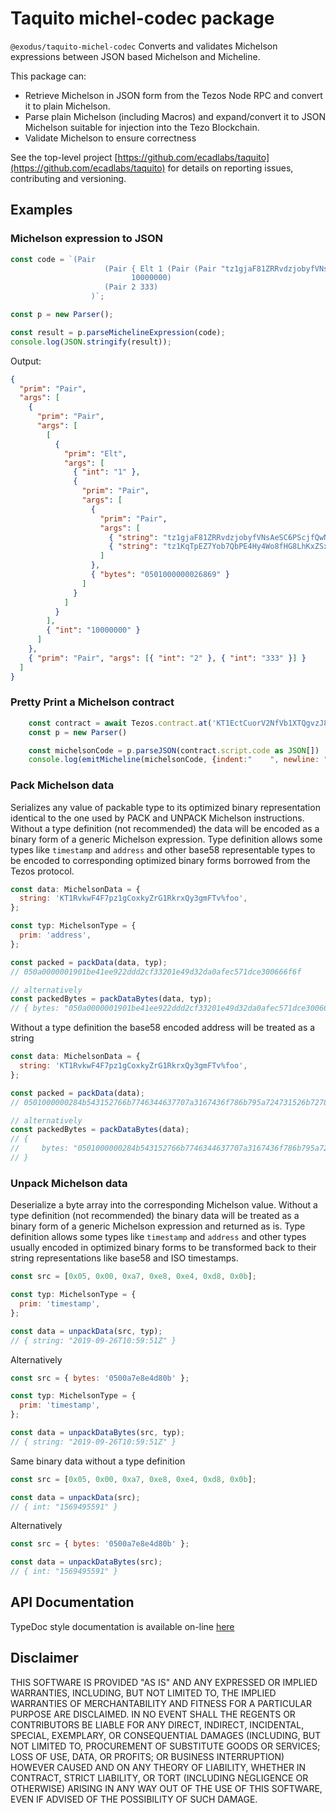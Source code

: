 # Taquito michel-codec package

`@exodus/taquito-michel-codec` Converts and validates Michelson expressions between JSON based Michelson and Micheline.

This package can:

- Retrieve Michelson in JSON form from the Tezos Node RPC and convert it to plain Michelson.
- Parse plain Michelson (including Macros) and expand/convert it to JSON Michelson suitable for injection into the Tezo Blockchain.
- Validate Michelson to ensure correctness

See the top-level project [https://github.com/ecadlabs/taquito](https://github.com/ecadlabs/taquito) for details on reporting issues, contributing and versioning.

## Examples

### Michelson expression to JSON

```js
const code = `(Pair 
                     (Pair { Elt 1 (Pair (Pair "tz1gjaF81ZRRvdzjobyfVNsAeSC6PScjfQwN" "tz1KqTpEZ7Yob7QbPE4Hy4Wo8fHG8LhKxZSx") 0x0501000000026869)}
                           10000000)
                     (Pair 2 333)
                  )`;

const p = new Parser();

const result = p.parseMichelineExpression(code);
console.log(JSON.stringify(result));
```

Output:

```json
{
  "prim": "Pair",
  "args": [
    {
      "prim": "Pair",
      "args": [
        [
          {
            "prim": "Elt",
            "args": [
              { "int": "1" },
              {
                "prim": "Pair",
                "args": [
                  {
                    "prim": "Pair",
                    "args": [
                      { "string": "tz1gjaF81ZRRvdzjobyfVNsAeSC6PScjfQwN" },
                      { "string": "tz1KqTpEZ7Yob7QbPE4Hy4Wo8fHG8LhKxZSx" }
                    ]
                  },
                  { "bytes": "0501000000026869" }
                ]
              }
            ]
          }
        ],
        { "int": "10000000" }
      ]
    },
    { "prim": "Pair", "args": [{ "int": "2" }, { "int": "333" }] }
  ]
}
```

### Pretty Print a Michelson contract

```js
    const contract = await Tezos.contract.at('KT1EctCuorV2NfVb1XTQgvzJ88MQtWP8cMMv')
    const p = new Parser()

    const michelsonCode = p.parseJSON(contract.script.code as JSON[])
    console.log(emitMicheline(michelsonCode, {indent:"    ", newline: "\n",}))
```

### Pack Michelson data

Serializes any value of packable type to its optimized binary representation identical to the one used by PACK and UNPACK Michelson instructions.
Without a type definition (not recommended) the data will be encoded as a binary form of a generic Michelson expression.
Type definition allows some types like `timestamp` and `address` and other base58 representable types to be encoded to corresponding optimized binary forms borrowed from the Tezos protocol.

```js
const data: MichelsonData = {
  string: 'KT1RvkwF4F7pz1gCoxkyZrG1RkrxQy3gmFTv%foo',
};

const typ: MichelsonType = {
  prim: 'address',
};

const packed = packData(data, typ);
// 050a0000001901be41ee922ddd2cf33201e49d32da0afec571dce300666f6f

// alternatively
const packedBytes = packDataBytes(data, typ);
// { bytes: "050a0000001901be41ee922ddd2cf33201e49d32da0afec571dce300666f6f" }
```

Without a type definition the base58 encoded address will be treated as a string

```js
const data: MichelsonData = {
  string: 'KT1RvkwF4F7pz1gCoxkyZrG1RkrxQy3gmFTv%foo',
};

const packed = packData(data);
// 0501000000284b543152766b7746344637707a3167436f786b795a724731526b7278517933676d46547625666f6f

// alternatively
const packedBytes = packDataBytes(data);
// {
//     bytes: "0501000000284b543152766b7746344637707a3167436f786b795a724731526b7278517933676d46547625666f6f"
// }
```

### Unpack Michelson data

Deserialize a byte array into the corresponding Michelson value.
Without a type definition (not recommended) the binary data will be treated as a binary form of a generic Michelson expression and returned as is.
Type definition allows some types like `timestamp` and `address` and other types usually encoded in optimized binary forms to be transformed back to their string representations like base58 and ISO timestamps.

```js
const src = [0x05, 0x00, 0xa7, 0xe8, 0xe4, 0xd8, 0x0b];

const typ: MichelsonType = {
  prim: 'timestamp',
};

const data = unpackData(src, typ);
// { string: "2019-09-26T10:59:51Z" }
```

Alternatively

```js
const src = { bytes: '0500a7e8e4d80b' };

const typ: MichelsonType = {
  prim: 'timestamp',
};

const data = unpackDataBytes(src, typ);
// { string: "2019-09-26T10:59:51Z" }
```

Same binary data without a type definition

```js
const src = [0x05, 0x00, 0xa7, 0xe8, 0xe4, 0xd8, 0x0b];

const data = unpackData(src);
// { int: "1569495591" }
```

Alternatively

```js
const src = { bytes: '0500a7e8e4d80b' };

const data = unpackDataBytes(src);
// { int: "1569495591" }
```

## API Documentation

TypeDoc style documentation is available on-line [here](https://tezostaquito.io/typedoc/modules/_taquito_michel_codec.html)

## Disclaimer

THIS SOFTWARE IS PROVIDED "AS IS" AND ANY EXPRESSED OR IMPLIED WARRANTIES, INCLUDING, BUT NOT LIMITED TO, THE IMPLIED WARRANTIES OF MERCHANTABILITY AND FITNESS FOR A PARTICULAR PURPOSE ARE DISCLAIMED. IN NO EVENT SHALL THE REGENTS OR CONTRIBUTORS BE LIABLE FOR ANY DIRECT, INDIRECT, INCIDENTAL, SPECIAL, EXEMPLARY, OR CONSEQUENTIAL DAMAGES (INCLUDING, BUT NOT LIMITED TO, PROCUREMENT OF SUBSTITUTE GOODS OR SERVICES; LOSS OF USE, DATA, OR PROFITS; OR BUSINESS INTERRUPTION) HOWEVER CAUSED AND ON ANY THEORY OF LIABILITY, WHETHER IN CONTRACT, STRICT LIABILITY, OR TORT (INCLUDING NEGLIGENCE OR OTHERWISE) ARISING IN ANY WAY OUT OF THE USE OF THIS SOFTWARE, EVEN IF ADVISED OF THE POSSIBILITY OF SUCH DAMAGE.
